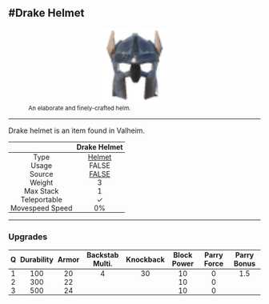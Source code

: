 <meta property="og:title" content="Drake Helmet - MoreValheim" /><meta property="og:type" content="website" /><meta property="og:image" content="/assets/drake_helmet.png" /><meta property="og:description" content="Drake Helmet is an item found in Valheim." /><meta name="theme-color" content="#546D78"><meta name="twitter:card" content="summary_large_image">
#Drake Helmet
-------------
<style>img {width:20px;}.tb {width:150px;display: block;margin-left: auto;margin-right: auto;}</style>

<style>.md-typeset table:not([class]) th:not([align]) {min-width:unset!important;}</style>
<style>td{padding:0em 0.3em!important;text-align:center!important;border-left:.05rem solid var(--md-default-fg-color--lightest)}</style>

<style>th{padding:0.1em 0.3em!important;text-align:center!important;font-weight:bold}</style>

<style>pre{text-align:right!important}</style>
<style>table tr td:first-child {border-left: 0;};</style>

<figure><img src="/assets/drake_helmet.png" class="tb" /><figcaption><small>An elaborate and finely-crafted helm.</small></figcaption></figure>

-------------

Drake helmet is an item found in Valheim.

|        | Drake Helmet              |
| ----------- | ------------------------------------ |
| Type | [Helmet](../../types/helmet)
| Usage | FALSE<br>
| Source | [FALSE](../../items/false)
| Weight | 3 |
| Max Stack | 1 |
| Teleportable | ✓
| Movespeed Speed | 0%


-------------

### Upgrades
| Q | Durability | Armor | Backstab Multi. | Knockback | Block Power | Parry Force | Parry Bonus
| - | - | - | - | - | - | - | - 
1 | 100 | 20 | 4 | 30 | 10 | 0 | 1.5 | 
 | 2 | 300 | 22 |  |  | 10 | 0 |  | 
 | 3 | 500 | 24 |  |  | 10 | 0 |  | 
